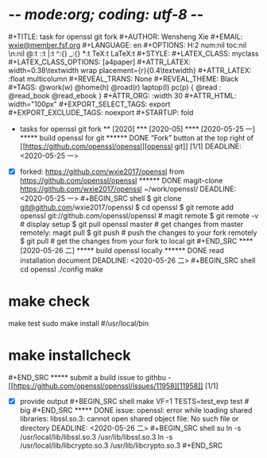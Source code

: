 # -*- mode:org; coding: utf-8 -*-

#+TITLE:     task for openssl git fork
#+AUTHOR:    Wensheng Xie
#+EMAIL:     wxie@member.fsf.org
#+LANGUAGE:  en
#+OPTIONS: H:2 num:nil toc:nil \n:nil @:t ::t |:t ^:{} _:{} *:t TeX:t LaTeX:t
#+STYLE: <link rel="stylesheet" type="text/css" href="org.css" />
#+LATEX_CLASS: myclass
#+LATEX_CLASS_OPTIONS: [a4paper]
#+ATTR_LATEX: width=0.38\textwidth wrap placement={r}{0.4\textwidth}
#+ATTR_LATEX: :float multicolumn
#+REVEAL_TRANS: None
#+REVEAL_THEME: Black
#+TAGS: @work(w) @home(h) @road(r) laptop(l) pc(p) { @read : @read_book @read_ebook }
#+ATTR_ORG: :width 30
#+ATTR_HTML: width="100px"
#+EXPORT_SELECT_TAGS: export
#+EXPORT_EXCLUDE_TAGS: noexport
#+STARTUP: fold

* tasks for openssl git fork
** [2020]
*** [2020-05]
**** [2020-05-25 一]
***** build openssl for git
****** DONE “Fork” button at the top right of [[https://github.com/openssl/openssl][openssl git]] [1/1]
       DEADLINE: <2020-05-25 一>
 - [X] forked: https://github.com/wxie2017/openssl from
   https://github.com/openssl/openssl
****** DONE magit-clone https://github.com/wxie2017/openssl ~/work/openssl/
       DEADLINE: <2020-05-25 一>
#+BEGIN_SRC shell
    $ git clone git@github.com/wxie2017/openssl
    $ cd openssl
    $ git remote add openssl git://github.com/openssl/openssl # magit remote
    $ git remote -v # display setup
    $ git pull openssl master # get changes from master remotely: magit pull
    $ git push # push the changes to your fork remotely
    $ git pull # get the changes from your fork to local git
#+END_SRC
**** [2020-05-26 二]
***** build openssl locally
****** DONE read installation document
       DEADLINE: <2020-05-26 二>
#+BEGIN_SRC shell
cd openssl
./config
make
# make check
make test
sudo make install #/usr/local/bin
# make installcheck
#+END_SRC
***** submit a build issue to githbu - [[https://github.com/openssl/openssl/issues/11958][11958]] [1/1]
 - [X] provide output
#+BEGIN_SRC shell
make VF=1 TESTS=test_evp test # big
#+END_SRC
***** DONE issue: openssl: error while loading shared libraries: libssl.so.3: cannot open shared object file: No such file or directory
      DEADLINE: <2020-05-26 二>
 #+BEGIN_SRC shell
su
ln -s /usr/local/lib/libssl.so.3 /usr/lib/libssl.so.3
ln -s /usr/local/lib/libcrypto.so.3 /usr/lib/libcrypto.so.3
 #+END_SRC
